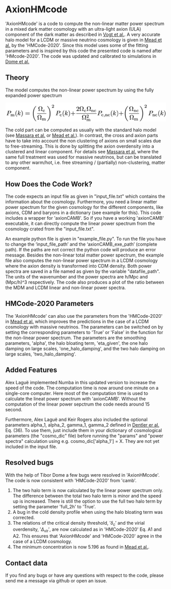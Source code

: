 # AxionHMcode

'AxionHMcode' is a code to compute the non-linear matter power spectrum in a mixed dark matter cosmology with an ultra-light axion (ULA) component of the dark matter as described in [Vogt et al.](https://arxiv.org/abs/2209.13445). A very accurate halo model for a LCDM or massive neutrino cosmology is given in [Mead et al.](https://arxiv.org/abs/2009.01858) by the 'HMCode-2020'. Since this model uses some of the fitting parameters and is inspired by this code the presented code is named after 'HMcode-2020'. The code was updated and calibrated to simulations in [Dome et al.]()

## Theory

The model computes the non-linear power spectrum by using the fully expanded power spectrum

![codesketch](eq_halo_model.png)


The cold part can be computed as usually with the standard halo model (see [Massara et al.](https://arxiv.org/abs/1410.6813) or [Mead et al.](https://arxiv.org/abs/2009.01858)). In contrast, the cross and axion parts have to take into account the non clustering of axions on small scales due to free-streaming. This is done by splitting the axion overdensity into a clustered and linear component. For details see [Massara et al.](https://arxiv.org/abs/1410.6813) where the same full treatment was used for massive neutrinos, but can be translated to any other warm/hot, i.e. free streaming / (partially) non-clustering, matter component. 

## How Does the Code Work?

The code expects an input file as given in "input_file.txt" which contains the information about the cosmology. Furthermore, you need a linear matter power spectrum for the given cosmology for the different components, like axions, CDM and baryons in a dictionary (see example for this). This code includes a wrapper for 'axionCAMB'. So if you have a working 'axionCAMB' executable, it can directly compute the linear power spectrum from the cosmology crated from the "input_file.txt".

An example python file is given in "example_file.py". To run the file you have to change the ‘input_file_path’ and the ‘axionCAMB_exe_path’ (complete path). If the paths are not correct the python code will produce an error message. Besides the non-linear total matter power spectrum, the example file also computes the non-linear power spectrum in a LCDM cosmology where the axion density is transformed into CDM density. Both power spectra are saved in a file named as given by the variable "datafile_path". The units of the wavenumber and the power spectra are h/Mpc and (Mpc/h)^3 respectively. The code also produces a plot of the ratio between the MDM and LCDM linear and non-linear power spectra.


## HMCode-2020 Parameters

The 'AxionHMcode' can also use the parameters from the 'HMCode-2020' in [Mead et al.](https://arxiv.org/abs/2009.01858) which improves the predictions in the case of a LCDM cosmology with massive neutrinos. The parameters can be switched on by setting the corresponding parameters to 'True' or 'False' in the function for the non-linear power spectrum. The parameters are the smoothing parameters, 'alpha', the halo bloating term, 'eta_given', the one halo damping on large scales, 'one_halo_damping', and the two halo damping on large scales, 'two_halo_damping'.


## Added Features
Alex Laguë implemented Numba in this updated version to increase the speed of the code. The computation time is now around one minute on a single-core computer. Here most of the computation time is used to calculate the lineat power spectrum with 'axionCAMB'. Without the computation of the linear power sepctrum the code needs around 15 second.

Furthermore, Alex Laguë and Keir Rogers also included the optional parameters alpha_1, alpha_2, gamma_1, gamma_2 defined in [Dentler er al.](https://arxiv.org/abs/2111.01199) Eq. (36). To use them, just include them in your dictionary of cosmological parameters (the "cosmo_dic" file) before running the "params" and "power spectra" calculation using e.g. cosmo_dic['alpha_1'] = X. They are not yet included in the input file.


## Resolved bugs

With the help of Tibor Dome a few bugs were resolved in 'AxionHMcode'. The code is now consistent with 'HMCode-2020' from 'camb'.

1. The two halo term is now calculated by the linear power spectrum only. The difference between the total two halo term is minor and the speed up is increased. There is still the option to use the full two halo term by setting the parameter 'full_2h' to 'True'. 
2. A bug in the cold density profile when using the halo bloating term was corrected.
3. The relations of the critical density threshold, $'\delta_c'$ and the virial overdensity, $'\Delta_{\mathrm{vir}}'$, are now calculated as in 'HMCode-2020' Eq. A1 and A2. This ensures that 'AxionHMcode' and 'HMCode-2020' agree in the case of a LCDM cosmology.
4. The minimum concentration is now 5.196 as found in [Mead et al.](https://arxiv.org/abs/2009.01858).

## Contact data

If you find any bugs or have any questions with respect to the code, please send me a message via github or open an issue.